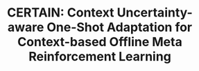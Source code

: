 ---
title: "CERTAIN: Context Uncertainty-aware One-Shot Adaptation for Context-based Offline Meta Reinforcement Learning"
authors: 
  - name: Hongtu Zhou*
    role: Me
  - name: Ruiling Yang*
  - name: Yakun Zhu
  - name: Haoqi Zhao
  - name: Hai Zhang
  - name: Di Zhang
  - name: Junqiao Zhao
  - name: Chen Ye
  - name: Changjun Jiang
teaser: '/images/certain_teaser.png'
collection: publications
category: paper2025 
venue: 'International Conference on Machine Learning (ICML) 2025'
excerpt: 'We propose CERTAIN to tackle context ambiguity and OOD issues in one-shot adaptation for COMRL by leveraging uncertainty-aware task representation learning and context collection. Build upon heteroscedastic-like uncertainty estimation, our method can identify unreliable contexts and then lead to more robust policies.'
paperurl:
codeurl:
posterurl:
websiteurl:
# citation: 'Your Name, You. (2009). &quot;Paper Title Number 1.&quot; <i>Journal 1</i>. 1(1).'
---